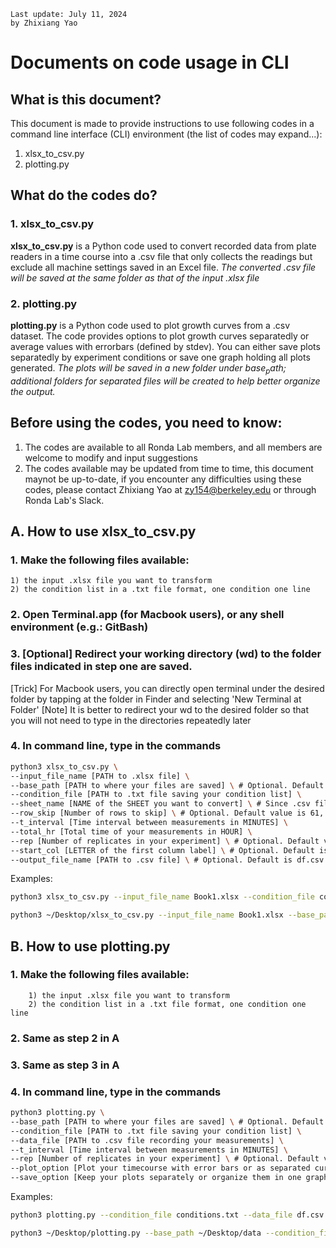 ```
Last update: July 11, 2024
by Zhixiang Yao
```

# Documents on code usage in CLI

## What is this document?

This document is made to provide instructions to use following codes in a command line interface (CLI) environment (the list of codes may expand...):
1. xlsx_to_csv.py
2. plotting.py

## What do the codes do?

### 1. xlsx_to_csv.py
**xlsx_to_csv.py** is a Python code used to convert recorded data from plate readers in a time course into a .csv file that only collects the readings but exclude all machine settings saved in an Excel file.
*The converted .csv file will be saved at the same folder as that of the input .xlsx file*

### 2. plotting.py
**plotting.py** is a Python code used to plot growth curves from a .csv dataset. The code provides options to plot growth curves separatedly or average values with errorbars (defined by stdev). You can either save plots separatedly by experiment conditions or save one graph holding all plots generated.
*The plots will be saved in a new folder under $base_path$; additional folders for separated files will be created to help better organize the output.*

## Before using the codes, you need to know:
1. The codes are available to all Ronda Lab members, and all members are welcome to modify and input suggestions
2. The codes available may be updated from time to time, this document maynot be up-to-date, if you encounter any difficulties using these codes, please contact Zhixiang Yao at zy154@berkeley.edu or through Ronda Lab's Slack.

## A. How to use xlsx_to_csv.py

### 1. Make the following files available:
	1) the input .xlsx file you want to transform
	2) the condition list in a .txt file format, one condition one line

### 2. Open Terminal.app (for Macbook users), or any shell environment (e.g.: GitBash)

### 3. [Optional] Redirect your working directory (wd) to the folder files indicated in step one are saved.
   [Trick] For Macbook users, you can directly open terminal under the desired folder by tapping at the folder in Finder and selecting 'New Terminal at Folder'
   [Note] It is better to redirect your wd to the desired folder so that you will not need to type in the directories repeatedly later

### 4. In command line, type in the commands

```bash
python3 xlsx_to_csv.py \
--input_file_name [PATH to .xlsx file] \
--base_path [PATH to where your files are saved] \ # Optional. Default is the current working directory of the Terminal
--condition_file [PATH to .txt file saving your condition list] \
--sheet_name [NAME of the SHEET you want to convert] \ # Since .csv file cannot have multiple sheets, this progarmme converts one sheet per run
--row_skip [Number of rows to skip] \ # Optional. Default value is 61, last row number before your data records start in .xlsx file.
--t_interval [Time interval between measurements in MINUTES] \
--total_hr [Total time of your measurements in HOUR] \
--rep [Number of replicates in your experiment] \ # Optional. Default value is 3.
--start_col [LETTER of the first column label] \ # Optional. Default is D.
--output_file_name [PATH to .csv file] \ # Optional. Default is df.csv under the base_path.
```

Examples:

```bash
python3 xlsx_to_csv.py --input_file_name Book1.xlsx --condition_file conditions.txt --sheet_name 'Plate 1 - Sheet1' --t_interval 15 --total_hr 30
```

```bash
python3 ~/Desktop/xlsx_to_csv.py --input_file_name Book1.xlsx --base_path ~/Desktop/data --condition_file conditions.txt --sheet_name 'Sheet1' -- row_skip 61 --t_interval 15 --total_hr 30 --rep 3 --start_col D --output_file_name df.csv
```

## B. How to use plotting.py

### 1. Make the following files available:
        1) the input .xlsx file you want to transform
        2) the condition list in a .txt file format, one condition one line

### 2. Same as step 2 in A

### 3. Same as step 3 in A

### 4. In command line, type in the commands

```bash
python3 plotting.py \
--base_path [PATH to where your files are saved] \ # Optional. Default is the current working directory of the Terminal
--condition_file [PATH to .txt file saving your condition list] \
--data_file [PATH to .csv file recording your measurements] \
--t_interval [Time interval between measurements in MINUTES] \ 
--rep [Number of replicates in your experiment] \ # Optional. Default value is 3.
--plot_option [Plot your timecourse with error bars or as separated curves] \ # Plot option: 'errorbar' or 'curves'
--save_option [Keep your plots separately or organize them in one graph (currently only available for 20 plots in 4 x 5 layout, still updating)]\ #Save option: 'separate' for multiple files by conditions or 'all' for all plots in one graph.
```

Examples:

```bash
python3 plotting.py --condition_file conditions.txt --data_file df.csv --time_interval 15 --plot_option curves --save_option all
```

```bash
python3 ~/Desktop/plotting.py --base_path ~/Desktop/data --condition_file conditions.txt --data_file df.csv --time_interval 15 --rep 3 --plot_option curves --save_option all
```
